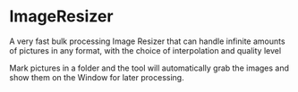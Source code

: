 # ImageResizer
A very fast bulk processing Image Resizer that can handle infinite amounts of pictures in any format, with the choice of interpolation and quality level

Mark pictures in a folder and the tool will automatically grab the images and show them on the Window for later processing.
